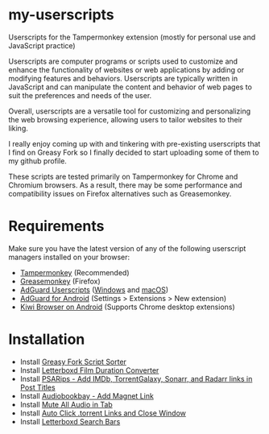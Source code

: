 # my-userscripts
Userscripts for the Tampermonkey extension (mostly for personal use and JavaScript practice)
 
Userscripts are computer programs or scripts used to customize and enhance the functionality of websites or web applications by adding or modifying features and behaviors. Userscripts are typically written in JavaScript and can manipulate the content and behavior of web pages to suit the preferences and needs of the user.
 
Overall, userscripts are a versatile tool for customizing and personalizing the web browsing experience, allowing users to tailor websites to their liking.
 
I really enjoy coming up with and tinkering with pre-existing userscripts that I find on Greasy Fork so I finally decided to start uploading some of them to my github profile.
 
These scripts are tested primarily on Tampermonkey for Chrome and Chromium browsers. As a result, there may be some performance and compatibility issues on Firefox alternatives such as Greasemonkey.
 
# Requirements
Make sure you have the latest version of any of the following userscript managers installed on your browser:
- [Tampermonkey](https://chrome.google.com/webstore/detail/tampermonkey/dhdgffkkebhmkfjojejmpbldmpobfkfo/)  (Recommended)
- [Greasemonkey](https://addons.mozilla.org/en-US/firefox/addon/greasemonkey/) (Firefox)
- [AdGuard Userscripts](https://kb.adguard.com/en/general/userscripts) ([Windows](https://kb.adguard.com/en/windows/features/extensions) and [macOS](https://kb.adguard.com/en/macos/features/extensions))
- [AdGuard for Android](https://adguard.com/en/adguard-android/overview.html) (Settings > Extensions > New extension)
- [Kiwi Browser on Android](https://play.google.com/store/apps/details?id=com.kiwibrowser.browser) (Supports Chrome desktop extensions)


# Installation
* Install [Greasy Fork Script Sorter](https://github.com/emukus/my-userscripts/raw/main/Greasy-Fork-Script-Sorter.user.js)
* Install [Letterboxd Film Duration Converter](https://github.com/emukus/my-userscripts/raw/main/Letterboxd-Film-Duration-Converter.user.js)
* Install [PSARips - Add IMDb, TorrentGalaxy, Sonarr, and Radarr links in Post Titles](https://github.com/emukus/my-userscripts/raw/main/PSARips-Add-IMDb-TorrentGalaxy-Sonarr%2C%20and%20Radarr-links-in-Post-Titles.user.js)
* Install [Audiobookbay - Add Magnet Link](https://github.com/emukus/my-userscripts/raw/main/Audiobookbay-Add-Magnet.user.js)
* Install [Mute All Audio in Tab](https://github.com/emukus/my-userscripts/raw/main/Mute-All-Audio-in-Tab-Shortcut.user.js)
* Install [Auto Click .torrent Links and Close Window](https://github.com/emukus/my-userscripts/raw/main/Auto-Click-torrent-Links-and-Close-Window.user.js)
* Install [Letterboxd Search Bars](https://github.com/emukus/my-userscripts/raw/main/Letterboxd-Search-Bars.user.js)
